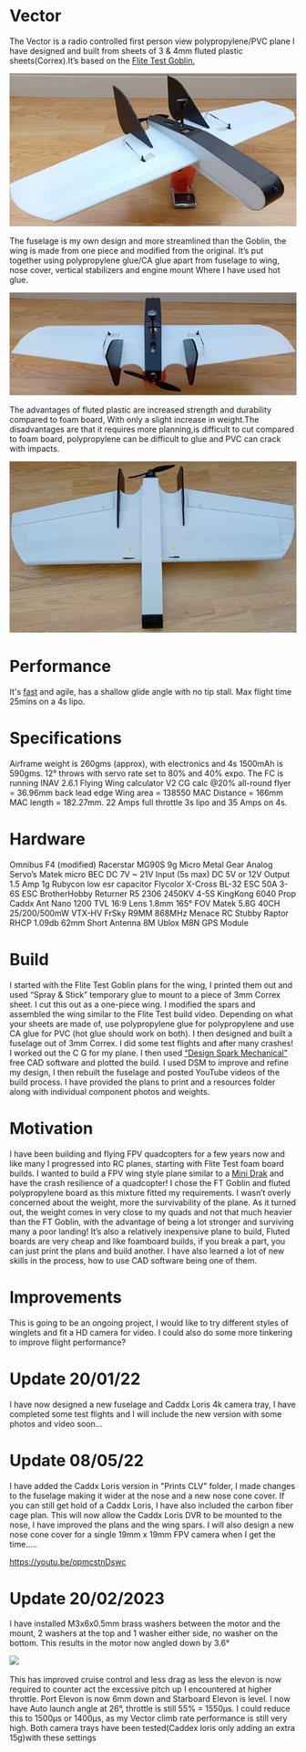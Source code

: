 # Vector
The Vector is a radio controlled first person view polypropylene/PVC plane I have designed and built from sheets 
of 3 & 4mm fluted plastic sheets(Correx).It’s based on the [Flite Test Goblin.](https://www.youtube.com/watch?v=2-Z3un-X16U) 




![](Images/VectorSP700x372.png)

The fuselage is my own design and more streamlined than the Goblin, the wing is made
from one piece and modified from the original.
It’s put together using polypropylene glue/CA glue apart from fuselage to wing, nose cover, vertical stabilizers and engine mount
Where I have used hot glue. 


![](Images/VectorRP700x250.png)

The advantages of fluted plastic are increased strength and durability compared to foam board, 
With only a slight increase in weight.The disadvantages are that it requires more planning,is difficult to cut compared to foam board, polypropylene
can be difficult to glue and PVC can crack with impacts.


![](Images/VectorBP700x417.png)

# Performance

It's [fast](https://www.youtube.com/watch?v=4V25RjghhR8&t=13s) and agile, has a shallow glide angle with no tip stall. Max flight time 25mins on a 4s lipo.

# Specifications

Airframe weight is 260gms (approx), with electronics and 4s 1500mAh is 590gms.
12° throws with servo rate set to 80% and 40% expo.
The FC is running INAV 2.6.1
Flying Wing calculator V2
CG calc @20% all-round flyer = 36.96mm back lead edge
Wing area = 138550
MAC Distance = 166mm
MAC length = 182.27mm.
22 Amps full throttle  3s lipo and 35 Amps on 4s.

# Hardware

Omnibus F4   (modified)
Racerstar MG90S 9g Micro Metal Gear Analog Servo’s
Matek micro BEC     DC 7V ~ 21V Input (5s max) DC 5V or 12V Output 1.5 Amp 1g
Rubycon low esr capacitor
Flycolor X-Cross BL-32 ESC 50A 3-6S ESC
BrotherHobby Returner R5 2306 2450KV 4-5S
KingKong 6040 Prop
Caddx Ant Nano 1200 TVL 16:9 Lens 1.8mm 165° FOV
Matek 5.8G 40CH 25/200/500mW VTX-HV
FrSky R9MM 868MHz 
Menace RC Stubby Raptor RHCP 1.09db 62mm Short Antenna 
8M Ublox M8N GPS Module

# Build

I started with the Flite Test Goblin plans for the wing, I printed them out and used “Spray & Stick” temporary glue to mount to a piece of 3mm Correx sheet. I cut this out as a one-piece wing.
I modified the spars and assembled the wing similar to the Flite Test build video. Depending on what your sheets are made of, use polypropylene glue for polypropylene and use CA glue for PVC (hot glue should work on both).
I then designed and built a fuselage out of 3mm Correx. I did some test flights and after many crashes! I worked out the C G for my plane. I then used  [“Design Spark Mechanical”](https://www.rs-online.com/designspark/mechanical-software) free CAD software and plotted the build. I used DSM to improve and refine my design, I then rebuilt the fuselage and posted YouTube videos of the build process.
I have provided the plans to print and a resources folder along with individual component photos and weights.
# Motivation

I have been building and flying FPV quadcopters for a few years now and like many I progressed into RC planes, starting with Flite Test foam board builds.
I wanted to build a FPV wing style plane similar to a [Mini Drak](https://www.youtube.com/watch?v=hlEd-lXy8Zg) and have the crash resilience of a quadcopter! I chose the FT Goblin and fluted polypropylene board as this mixture fitted my requirements. I wasn’t overly concerned about the weight, more the survivability of the plane.
As it turned out, the weight comes in very close to my quads and not that much heavier than the FT Goblin, with the advantage of being a lot stronger and surviving many a poor landing!
It’s also a relatively inexpensive plane to build, Fluted boards are very cheap and like foamboard 
builds, if you break a part, you can just print the plans and build another.
I have also learned a lot of new skills in the process, how to use CAD software being one of them.

# Improvements

This is going to be an ongoing project, I would like to try different styles of winglets and fit a HD camera for video. I could also do some more tinkering to improve flight performance?

# Update 20/01/22

I have now designed a new fuselage and Caddx Loris 4k camera tray, I have completed some test flights and I will include the new version with some photos and video soon...

# Update 08/05/22

I have added the Caddx Loris version in "Prints CLV" folder, I made changes to the fuselage making it wider at the nose and a new nose cone cover.
If you can still get hold of a Caddx Loris, I have also included the carbon fiber cage plan.
This will now allow the Caddx Loris DVR to be mounted to the nose, I have improved the plans and the wing spars.
I will also design a new nose cone cover for a single 19mm x 19mm FPV camera when I get the time.....

https://youtu.be/opmcstnDswc

# Update 20/02/2023
I have installed M3x6x0.5mm brass washers between the motor and the mount, 2 washers at the top and 1 washer either side, no washer on the bottom. 
This results in the motor now angled down by 3.6°

![](Vector/Images/MotorShims3.6°.png) 

This has improved cruise control and less drag as less the elevon is now required to counter act the excessive pitch up I encountered at higher throttle.
Port Elevon is now 6mm down and Starboard Elevon is level.
I now have Auto launch angle at 26°, throttle is still 55% = 1550μs. 
I could reduce this to 1500μs or 1400μs, as my Vector climb rate performance is still very high.
Both camera trays have been tested(Caddex loris only adding an extra 15g)with these settings

